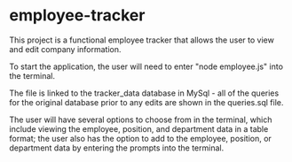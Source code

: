 # employee-tracker

This project is a functional employee tracker that allows the user to view and edit company information. 

To start the application, the user will need to enter "node employee.js" into the terminal.

The file is linked to the tracker_data database in MySql - all of the queries for the original database prior to any edits are shown in the queries.sql file. 

The user will have several options to choose from in the terminal, which include viewing the employee, position, and department data in a table format; the user also has the option to add to the employee, position, or department data by entering the prompts into the terminal. 